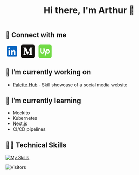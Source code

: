 <div id="user-content-toc">
  <ul align="center">
    <summary><h1 style="display: inline-block">Hi there, I'm Arthur 👋</h1></summary>
  </ul>
</div>

## 🤝 Connect with me

<a href="https://www.linkedin.com/in/arthur-lewis/" target="blank" style="margin-right:0.25rem;"><img src="./svg/linkedin-svgrepo-com.svg" alt="linkedin" height="42" width="42" /></a>
<a href="https://medium.com/@arthur.lewis" target="blank" style="margin-right:0.5rem;"><img src="./svg/medium-svgrepo-com.svg" alt="medium" height="42" width="42" /></a>
<a href="https://www.upwork.com/freelancers/~0163c22c20ba2fdf7d" target="blank"><img src="./svg/upwork-svgrepo-com.svg" alt="upwork" height="42" width="42" /></a>

<!-- Intro Start -->
## 🔭 I’m currently working on
- [Palette Hub](https://github.com/lalewis7/palettehub) - Skill showcase of a social media website
## 🌱 I’m currently learning 
- Mockito
- Kubernetes
- Next.js
- CI/CD pipelines
<!-- Intro End -->

<!-- Tech Stack -->
## 👨‍💻 Technical Skills
<!--tech stack icons-->

[![My Skills](https://skillicons.dev/icons?i=java,js,ts,py,react,vue,jquery,redux,bootstrap,html,css,sass,spring,express,nodejs,php,nginx,postman,mysql,postgres,mongodb,aws,azure,docker,git,github,vscode)](https://skillicons.dev)

![Visitors](https://api.visitorbadge.io/api/visitors?path=lalewis7&countColor=%23263759)
